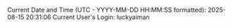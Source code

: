 Current Date and Time (UTC - YYYY-MM-DD HH:MM:SS formatted): 2025-08-15 20:31:06
Current User's Login: luckyaiman
